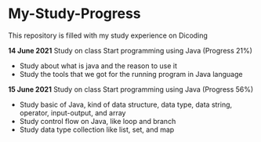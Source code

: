 # My-Study-Progress
This repository is filled with my study experience on Dicoding

**14 June 2021**  Study on class Start programming using Java (Progress 21%)
* Study about what is  java and the reason to use it
* Study the tools that we got for the running program in Java language

**15 June 2021**  Study on class Start programming using Java (Progress 56%)
* Study basic of Java, kind of data structure, data type, data string, operator, input-output, and array
* Study control flow on Java, like loop and branch
* Study data type collection like list, set, and map
